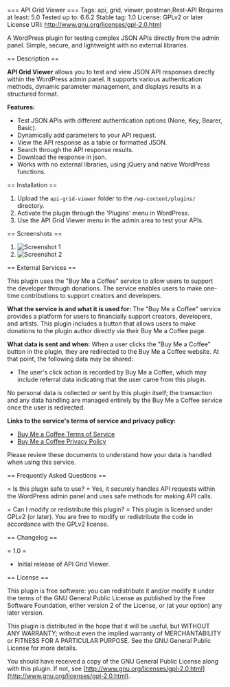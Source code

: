 === API Grid Viewer ===
Tags: api, grid, viewer, postman,Rest-API
Requires at least: 5.0
Tested up to: 6.6.2
Stable tag: 1.0
License: GPLv2 or later
License URI: http://www.gnu.org/licenses/gpl-2.0.html

A WordPress plugin for testing complex JSON APIs directly from the admin panel. Simple, secure, and lightweight with no external libraries.

== Description ==

**API Grid Viewer** allows you to test and view JSON API responses directly within the WordPress admin panel. It supports various authentication methods, dynamic parameter management, and displays results in a structured format.

**Features:**

- Test JSON APIs with different authentication options (None, Key, Bearer, Basic).
- Dynamically add parameters to your API request.
- View the API response as a table or formatted JSON.
- Search through the API response results.
- Download the response in json.
- Works with no external libraries, using jQuery and native WordPress functions.

== Installation ==

1. Upload the `api-grid-viewer` folder to the `/wp-content/plugins/` directory.
2. Activate the plugin through the 'Plugins' menu in WordPress.
3. Use the API Grid Viewer menu in the admin area to test your APIs.

== Screenshots ==

1. ![Screenshot 1](https://plugins.svn.wordpress.org/api-grid-viewer/assets/Screenshot-1.png)
2. ![Screenshot 2](https://plugins.svn.wordpress.org/api-grid-viewer/assets/Screenshot-2.png)


== External Services ==

This plugin uses the "Buy Me a Coffee" service to allow users to support the developer through donations. The service enables users to make one-time contributions to support creators and developers.

**What the service is and what it is used for:**
The "Buy Me a Coffee" service provides a platform for users to financially support creators, developers, and artists. This plugin includes a button that allows users to make donations to the plugin author directly via their Buy Me a Coffee page.

**What data is sent and when:**
When a user clicks the "Buy Me a Coffee" button in the plugin, they are redirected to the Buy Me a Coffee website. At that point, the following data may be shared:
- The user's click action is recorded by Buy Me a Coffee, which may include referral data indicating that the user came from this plugin.

No personal data is collected or sent by this plugin itself; the transaction and any data handling are managed entirely by the Buy Me a Coffee service once the user is redirected.

**Links to the service's terms of service and privacy policy:**
- [Buy Me a Coffee Terms of Service](https://www.buymeacoffee.com/terms)
- [Buy Me a Coffee Privacy Policy](https://www.buymeacoffee.com/privacy)

Please review these documents to understand how your data is handled when using this service.

== Frequently Asked Questions ==

= Is this plugin safe to use? =
Yes, it securely handles API requests within the WordPress admin panel and uses safe methods for making API calls.

= Can I modify or redistribute this plugin? =
This plugin is licensed under GPLv2 (or later). You are free to modify or redistribute the code in accordance with the GPLv2 license.

== Changelog ==

= 1.0 =
* Initial release of API Grid Viewer.

== License ==

This plugin is free software: you can redistribute it and/or modify it under the terms of the GNU General Public License as published by the Free Software Foundation, either version 2 of the License, or (at your option) any later version.

This plugin is distributed in the hope that it will be useful, but WITHOUT ANY WARRANTY; without even the implied warranty of MERCHANTABILITY or FITNESS FOR A PARTICULAR PURPOSE. See the GNU General Public License for more details.

You should have received a copy of the GNU General Public License along with this plugin. If not, see [http://www.gnu.org/licenses/gpl-2.0.html](http://www.gnu.org/licenses/gpl-2.0.html).
